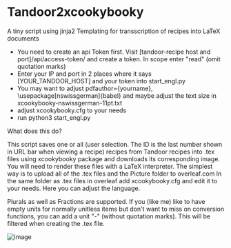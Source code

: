 # Tandoor2xcookybooky
A tiny script using jinja2 Templating for transscription of recipes into LaTeX documents


- You need to create an api Token first. Visit [tandoor-recipe host and port]/api/access-token/ and create a token. In scope enter "read" (omit quotation marks)
- Enter your IP and port in 2 places where it says [YOUR_TANDOOR_HOST] and your token into start_engl.py
- You may want to adjust pdfauthor={yourname}, \usepackage[nswissgerman]{babel} and maybe adjust the text size in xcookybooky-nswissgerman-11pt.txt
- adjust xcookybooky.cfg to your needs
- run python3 start_engl.py

What does this do?

This script saves one or all (user selection. The ID is the last number shown in URL bar when viewing a recipe) recipes from Tandoor recipes into .tex files using xcookybooky package and downloads its corresponding image. You will need to render these files with a LaTeX interpreter. The simplest way is to upload all of the .tex files and the Picture folder to overleaf.com In the same folder as .tex files in overleaf add xcookybooky.cfg and edit it to your needs. Here you can adjust the language.

Plurals as well as Fractions are supported. If you (like me) like to have empty units for normally unitless items but don't want to miss on conversion functions, you can add a unit "-" (without quotation marks). This will be filtered when creating the .tex file.

![image](https://github.com/user-attachments/assets/a8b35a96-35c9-476d-a85f-af443b45c91d)
